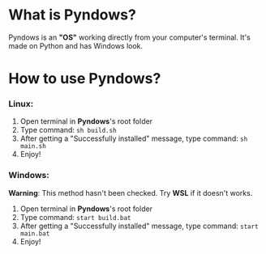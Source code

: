 # **What is Pyndows?**
Pyndows is an **"OS"** working directly from your computer's terminal. It's made on Python and has Windows look.
# **How to use Pyndows?**
### Linux:
1. Open terminal in **Pyndows**'s root folder
2. Type command: `sh build.sh`
3. After getting a "Successfully installed" message, type command: `sh main.sh`
4. Enjoy!

### Windows:
**Warning**: This method hasn't been checked. Try **WSL** if it doesn't works.
1. Open terminal in **Pyndows**'s root folder
2. Type command: `start build.bat`
3. After getting a "Successfully installed" message, type command: `start main.bat`
4. Enjoy!
